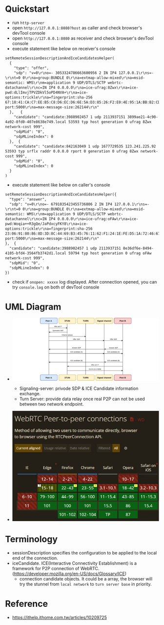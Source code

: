 # Quickstart

- run `http-server`
- open `http://127.0.0.1:8080?host` as caller and check browser's devTool console
- open `http://127.0.0.1:8080` as receiver and check browser's devTool console
- execute statement like below on receiver's console
```
setRemoteSessionDescriptionAndIceCandidatesHelper(
  {
    "type": "offer",
    "sdp": "v=0\r\no=- 3053324786663600956 2 IN IP4 127.0.0.1\r\ns=-\r\nt=0 0\r\na=group:BUNDLE 0\r\na=extmap-allow-mixed\r\na=msid-semantic: WMS\r\nm=application 9 UDP/DTLS/SCTP webrtc-datachannel\r\nc=IN IP4 0.0.0.0\r\na=ice-ufrag:8Zwx\r\na=ice-pwd:dLlImvjTPVZDkVl5oPD4NVA+\r\na=ice-options:trickle\r\na=fingerprint:sha-256 67:18:41:CA:C7:EE:B5:C8:D6:EC:D6:6E:5A:D3:85:26:F2:E0:4E:95:1A:BB:B2:CD:CE:5F:C1:D5:87:8C:67:B0\r\na=setup:actpass\r\na=mid:0\r\na=sctp-port:5000\r\na=max-message-size:262144\r\n"
  },   {
    "candidate": "candidate:3988902457 1 udp 2113937151 3899ae21-4c90-4a92-8fd0-407e8638e749.local 53593 typ host generation 0 ufrag 8Zwx network-cost 999",
    "sdpMid": "0",
    "sdpMLineIndex": 0
  },  {
    "candidate": "candidate:842163049 1 udp 1677729535 123.241.225.92 53593 typ srflx raddr 0.0.0.0 rport 0 generation 0 ufrag 8Zwx network-cost 999",
    "sdpMid": "0",
    "sdpMLineIndex": 0
  }
)
```
- execute statement like below on caller's console
```
setRemoteSessionDescriptionAndIceCandidatesHelper({
  "type": "answer",
  "sdp": "v=0\r\no=- 6791035423455736806 2 IN IP4 127.0.0.1\r\ns=-\r\nt=0 0\r\na=group:BUNDLE 0\r\na=extmap-allow-mixed\r\na=msid-semantic: WMS\r\nm=application 9 UDP/DTLS/SCTP webrtc-datachannel\r\nc=IN IP4 0.0.0.0\r\na=ice-ufrag:oFAw\r\na=ice-pwd:Woqia++R3gQe/JaPdxcyFKY8\r\na=ice-options:trickle\r\na=fingerprint:sha-256 23:06:91:80:86:8D:3D:8C:44:69:B3:45:76:11:62:F1:24:1E:FE:D5:1A:72:46:67:7F:82:C2:4B:B3:CB:E7:9E\r\na=setup:active\r\na=mid:0\r\na=sctp-port:5000\r\na=max-message-size:262144\r\n"
},  {
  "candidate": "candidate:3988902457 1 udp 2113937151 8e36df6e-8494-4105-bfd4-3564fb3742d1.local 59794 typ host generation 0 ufrag oFAw network-cost 999",
  "sdpMid": "0",
  "sdpMLineIndex": 0
})
```
- check if `onopen: xxxxx` log displayed. After connection opened, you can try `console.log` on both of devTool console

# UML Diagram
- ![P2P connection workflow](https://raw.githubusercontent.com/scott1028/webrtc-with-coturn-study/master/nativeWebRTC/workflow.png)
  - Signaling-server: privode SDP & ICE Candidate information exchange.
  - Turn Server: provide data relay once real P2P can not be used between two network endpoint.

- ![Browser campatible sheet](https://github.com/scott1028/webrtc-with-coturn-study/blob/master/nativeWebRTC/campatible-table.jpg)

# Terminology
- sessionDescription specifies the configuration to be applied to the local end of the connection.
- iceCandidate. ICE(Interactive Connectivity Establishment) is a framework for P2P connection of WebRTC. (https://developer.mozilla.org/en-US/docs/Glossary/ICE)
  - connection candidate objects. It could be a array, the browser will try the stunnel from `local network` to `turn server base` in priority.

# Reference
- https://ithelp.ithome.com.tw/articles/10209725

